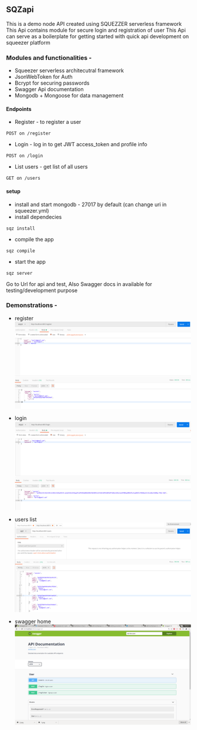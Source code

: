## SQZapi

This is a demo node API created using SQUEZZER serverless framework 
This Api contains module for secure login and registration of user
This Api can serve as a boilerplate for getting started  with quick api development on squeezer platform

### Modules and functionalities - 
- Squeezer serverless architecutral framework
- JsonWebToken for Auth
- Bcrypt for securing passwords
- Swagger Api documentation
- Mongodb + Mongoose for data management

#### Endpoints

- Register - to register a user
```
POST on /register
```
- Login - log in to get JWT access_token and profile info
```
POST on /login
```
- List users - get list of all users
```
GET on /users
```

#### setup 
- install and start mongodb - 27017 by default (can change uri in squeezer.yml)
- install dependecies 
```
sqz install
```
- compile the app
```
sqz compile
```
- start the app
```
sqz server
```

Go to Url for api and test,
Also Swagger docs in available for testing/development purpose

### Demonstrations - 
- register
![register](img/1.png)

- login
![users](img/2.png)

- users list
![users](img/3.png)

- swagger home
![swagger](img/4.png)



